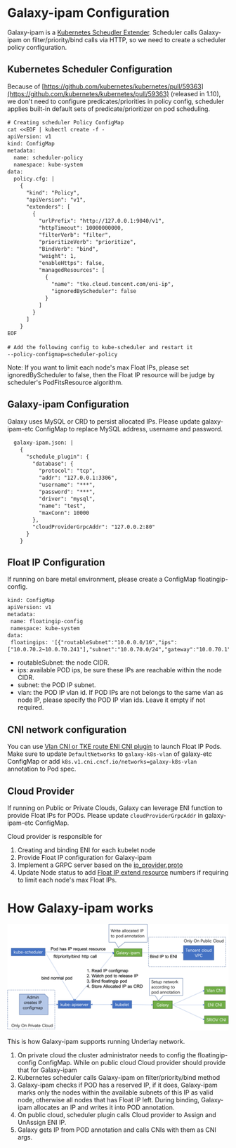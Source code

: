 # Galaxy-ipam Configuration

Galaxy-ipam is a [Kubernetes Scheudler Extender](https://kubernetes.io/docs/concepts/extend-kubernetes/extend-cluster/#scheduler-extensions).
Scheduler calls Galaxy-ipam on filter/priority/bind calls via HTTP, so we need to create a scheduler policy configuration.

## Kubernetes Scheduler Configuration

Because of [https://github.com/kubernetes/kubernetes/pull/59363](https://github.com/kubernetes/kubernetes/pull/59363) (released in 1.10),
we don't need to configure predicates/priorities in policy config, scheduler applies built-in default sets of predicate/prioritizer on pod scheduling.

```
# Creating scheduler Policy ConfigMap
cat <<EOF | kubectl create -f -
apiVersion: v1
kind: ConfigMap
metadata:
  name: scheduler-policy
  namespace: kube-system
data:
  policy.cfg: |
    {
      "kind": "Policy",
      "apiVersion": "v1",
      "extenders": [
        {
          "urlPrefix": "http://127.0.0.1:9040/v1",
          "httpTimeout": 10000000000,
          "filterVerb": "filter",
          "prioritizeVerb": "prioritize",
          "BindVerb": "bind",
          "weight": 1,
          "enableHttps": false,
          "managedResources": [
            {
              "name": "tke.cloud.tencent.com/eni-ip",
              "ignoredByScheduler": false
            }
          ]
        }
      ]
    }
EOF

# Add the following config to kube-scheduler and restart it
--policy-configmap=scheduler-policy
```

Note:
If you want to limit each node's max Float IPs, please set ignoredByScheduler to false, then the Float IP resource will be judge by scheduler's PodFitsResource algorithm.

## Galaxy-ipam Configuration

Galaxy uses MySQL or CRD to persist allocated IPs. Please update galaxy-ipam-etc ConfigMap to replace MySQL address, username and password.

```
  galaxy-ipam.json: |
    {
      "schedule_plugin": {
        "database": {
          "protocol": "tcp",
          "addr": "127.0.0.1:3306",
          "username": "***",
          "password": "***",
          "driver": "mysql",
          "name": "test",
          "maxConn": 10000
        },
        "cloudProviderGrpcAddr": "127.0.0.2:80"
      }
    }
```

## Float IP Configuration

If running on bare metal environment, please create a ConfigMap floatingip-config.

```
kind: ConfigMap
apiVersion: v1
metadata:
 name: floatingip-config
 namespace: kube-system
data:
 floatingips: '[{"routableSubnet":"10.0.0.0/16","ips":["10.0.70.2~10.0.70.241"],"subnet":"10.0.70.0/24","gateway":"10.0.70.1"}]'
```

- routableSubnet: the node CIDR.
- ips: available POD ips, be sure these IPs are reachable within the node CIDR.
- subnet: the POD IP subnet.
- vlan: the POD IP vlan id. If POD IPs are not belongs to the same vlan as node IP, please specify the POD IP vlan ids. Leave it empty if not required.

## CNI network configuration

You can use [Vlan CNI or TKE route ENI CNI plugin](supported-cnis.md) to launch Float IP Pods. Make sure to update `DefaultNetworks` to `galaxy-k8s-vlan` of galaxy-etc ConfigMap or add `k8s.v1.cni.cncf.io/networks=galaxy-k8s-vlan` annotation to Pod spec.

## Cloud Provider

If running on Public or Private Clouds, Galaxy can leverage ENI function to provide Float IPs for PODs.
Please update `cloudProviderGrpcAddr` in galaxy-ipam-etc ConfigMap.

Cloud provider is responsible for

1. Creating and binding ENI for each kubelet node
1. Provide Float IP configuration for Galaxy-ipam
1. Implement a GRPC server based on the [ip_provider.proto](../pkg/ipam/cloudprovider/rpc/ip_provider.proto)
1. Update Node status to add [Float IP extend resource](float-ip.md) numbers if requiring to limit each node's max Float IPs.

# How Galaxy-ipam works

![How galaxy-ipam works](image/galaxy-ipam.png)

This is how Galaxy-ipam supports running Underlay network.

1. On private cloud the cluster administrator needs to config the floatingip-config ConfigMap. While on public cloud Cloud
provider should provide that for Galaxy-ipam
1. Kubernetes scheduler calls Galaxy-ipam on filter/priority/bind method
1. Galaxy-ipam checks if POD has a reserved IP, if it does, Galaxy-ipam marks only the nodes within the available subnets of this IP as
valid node, otherwise all nodes that has Float IP left. During binding, Galaxy-ipam allocates an IP and writes it into POD annotation.
1. On public cloud, scheduler plugin calls Cloud provider to Assign and UnAssign ENI IP.
1. Galaxy gets IP from POD annotation and calls CNIs with them as CNI args.
